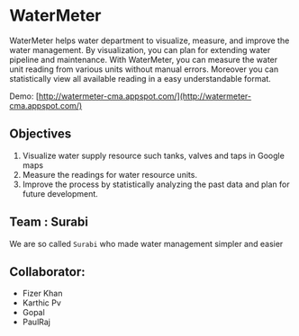 WaterMeter
==========

WaterMeter helps water department to visualize,  measure, and improve the water management.
By visualization, you can plan for extending water pipeline and maintenance. With WaterMeter, you can
measure the water unit reading from various units without manual errors.
Moreover you can statistically view all available reading in a easy understandable format.

Demo: [http://watermeter-cma.appspot.com/](http://watermeter-cma.appspot.com/)

## Objectives

1. Visualize water supply resource such tanks, valves and taps in Google maps
2. Measure the readings for water resource units.
3. Improve the process by statistically analyzing the past data and plan for future development.

## Team :  Surabi

We are so called `Surabi` who made water management simpler and easier

## Collaborator:

* Fizer Khan
* Karthic Pv
* Gopal
* PaulRaj

